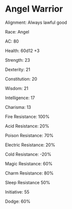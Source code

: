﻿# Angel Warrior

Alignment: Always lawful good

Race: Angel

AC: 80

Health: 60d12 +3

Strength: 23

Dexterity: 21

Constitution: 20

Wisdom: 21

Intelligence: 17

Charisma: 13

Fire Resistance: 100%

Acid Resistance: 20%

Poison Resistance: 70%

Electric Resistance: 20%

Cold Resistance: -20%

Magic Resistance: 60%

Charm Resistance: 80%

Sleep Resistance 50%

Initiative: 55

Dodge: 60%